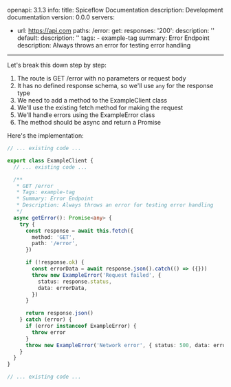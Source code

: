 openapi: 3.1.3
info:
  title: Spiceflow Documentation
  description: Development documentation
  version: 0.0.0
servers:
  - url: https://api.com
paths:
  /error:
    get:
      responses:
        '200':
          description: ''
        default:
          description: ''
      tags:
        - example-tag
      summary: Error Endpoint
      description: Always throws an error for testing error handling

---
Let's break this down step by step:

1. The route is GET /error with no parameters or request body
2. It has no defined response schema, so we'll use `any` for the response type
3. We need to add a method to the ExampleClient class
4. We'll use the existing fetch method for making the request
5. We'll handle errors using the ExampleError class
6. The method should be async and return a Promise<any>

Here's the implementation:

```typescript:client.ts
// ... existing code ...

export class ExampleClient {
  // ... existing code ...

  /**
   * GET /error
   * Tags: example-tag
   * Summary: Error Endpoint
   * Description: Always throws an error for testing error handling
   */
  async getError(): Promise<any> {
    try {
      const response = await this.fetch({
        method: 'GET',
        path: '/error',
      })

      if (!response.ok) {
        const errorData = await response.json().catch(() => ({}))
        throw new ExampleError('Request failed', {
          status: response.status,
          data: errorData,
        })
      }

      return response.json()
    } catch (error) {
      if (error instanceof ExampleError) {
        throw error
      }
      throw new ExampleError('Network error', { status: 500, data: error })
    }
  }
}

// ... existing code ...
```